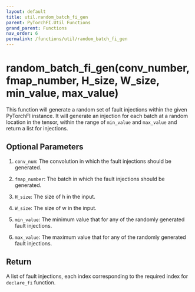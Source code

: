 ```yaml
---
layout: default
title: util.random_batch_fi_gen
parent: PyTorchFI.Util Functions
grand_parent: Functions
nav_order: 6
permalink: /functions/util/random_batch_fi_gen
---
```


# random_batch_fi_gen(conv_number, fmap_number, H_size, W_size, min_value, max_value)

This function will generate a random set of fault injections within the given PyTorchFI instance. It will generate an injection for each batch at a random location in the tensor, within the range of `min_value` and `max_value` and return a list for injections.

## Optional Parameters

1. `conv_num`: The convolution in which the fault injections should be generated.

2. `fmap_number`: The batch in which the fault injections should be generated.

3. `H_size`: The size of h in the input.

4. `W_size`: The size of w in the input.

5. `min_value`: The minimum value that for any of the randomly generated fault injections.

6. `max_value`: The maximum value that for any of the randomly generated fault injections.

## Return

A list of fault injections, each index corresponding to the required index for `declare_fi` function.
